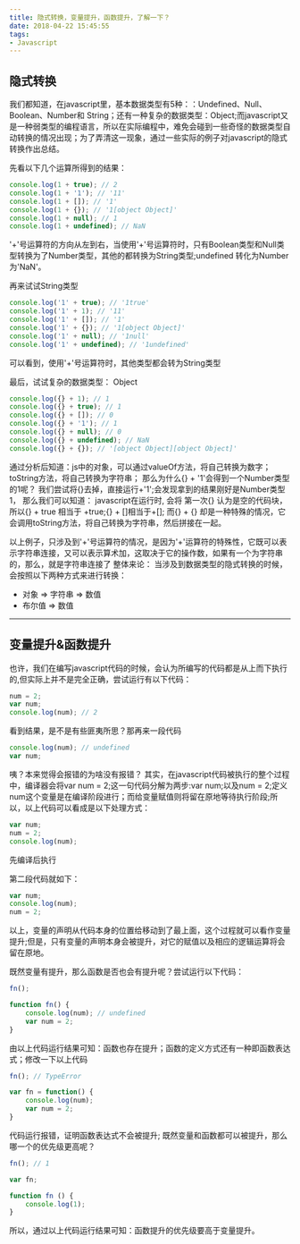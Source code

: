 ```yaml
---
title: 隐式转换，变量提升，函数提升，了解一下？
date: 2018-04-22 15:45:55
tags:
- Javascript
---
```


## 隐式转换

我们都知道，在javascript里，基本数据类型有5种：：Undefined、Null、Boolean、Number和 String；还有一种复杂的数据类型：Object;而javascript又是一种弱类型的编程语言，所以在实际编程中，难免会碰到一些奇怪的数据类型自动转换的情况出现；为了弄清这一现象，通过一些实际的例子对javascript的隐式转换作出总结。

先看以下几个运算所得到的结果：

```javascript
console.log(1 + true); // 2
console.log(1 + '1'); // '11'
console.log(1 + []); // '1'
console.log(1 + {}); // '1[object Object]'
console.log(1 + null); // 1
console.log(1 + undefined); // NaN
```
'+'号运算符的方向从左到右，当使用'+'号运算符时，只有Boolean类型和Null类型转换为了Number类型，其他的都转换为String类型;undefined 转化为Number 为'NaN'。

再来试试String类型

```javascript
console.log('1' + true); // '1true'
console.log('1' + 1); // '11'
console.log('1' + []); // '1'
console.log('1' + {}); // '1[object Object]'
console.log('1' + null); // '1null'
console.log('1' + undefined); // '1undefined'
```
可以看到，使用'+'号运算符时，其他类型都会转为String类型

最后，试试复杂的数据类型： Object

```javascript
console.log({} + 1); // 1
console.log({} + true); // 1
console.log({} + []); // 0
console.log({} + '1'); // 1
console.log({} + null); // 0
console.log({} + undefined); // NaN
console.log({} + {}); // '[object Object][object Object]'
```
通过分析后知道：js中的对象，可以通过valueOf方法，将自己转换为数字；toString方法，将自己转换为字符串；
那么为什么{} + '1'会得到一个Number类型的1呢？
我们尝试将{}去掉，直接运行+'1';会发现拿到的结果刚好是Number类型1，
那么我们可以知道： javascript在运行时, 会将 第一次{} 认为是空的代码块，所以{} + true 相当于 +true;{} + []相当于+[];
而{} + {} 却是一种特殊的情况，它会调用toString方法，将自己转换为字符串，然后拼接在一起。


以上例子，只涉及到'+'号运算符的情况，是因为'+'运算符的特殊性，它既可以表示字符串连接，又可以表示算术加，这取决于它的操作数，如果有一个为字符串的，那么，就是字符串连接了
整体来论：
当涉及到数据类型的隐式转换的时候，会按照以下两种方式来进行转换：

 - 对象 => 字符串 => 数值
 - 布尔值 => 数值

 ------

## 变量提升&函数提升
也许，我们在编写javascript代码的时候，会认为所编写的代码都是从上而下执行的,但实际上并不是完全正确，尝试运行有以下代码：

```javascript
num = 2;
var num;
console.log(num); // 2
```
看到结果，是不是有些匪夷所思？那再来一段代码
```javascript
console.log(num); // undefined
var num;
```
咦？本来觉得会报错的为啥没有报错？
其实，在javascript代码被执行的整个过程中，编译器会将var num = 2;这一句代码分解为两步:var num;以及num = 2;定义num这个变量是在编译阶段进行；而给变量赋值则将留在原地等待执行阶段;所以，以上代码可以看成是以下处理方式：

```javascript
var num;
num = 2;
console.log(num);
```
先编译后执行

第二段代码就如下：
```javascript
var num;
console.log(num);
num = 2;
```
以上，变量的声明从代码本身的位置给移动到了最上面，这个过程就可以看作变量提升;但是，只有变量的声明本身会被提升，对它的赋值以及相应的逻辑运算将会留在原地。

既然变量有提升，那么函数是否也会有提升呢？尝试运行以下代码：
```javascript
fn();

function fn() {
    console.log(num); // undefined
    var num = 2;
}
```
由以上代码运行结果可知：函数也存在提升；函数的定义方式还有一种即函数表达式；修改一下以上代码
```javascript
fn(); // TypeError

var fn = function() {
    console.log(num);
    var num = 2;
}
```
代码运行报错，证明函数表达式不会被提升;
既然变量和函数都可以被提升，那么哪一个的优先级更高呢？

```javascript
fn(); // 1

var fn;

function fn () {
    console.log(1);
}
```
所以，通过以上代码运行结果可知：函数提升的优先级要高于变量提升。








